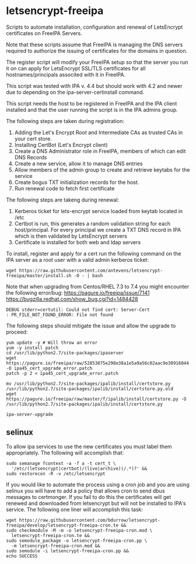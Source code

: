 # letsencrypt-freeipa
Scripts to automate installation, configuration and renewal of LetsEncrypt certificates on FreeIPA Servers.

Note that these scripts assume that FreeIPA is managing the DNS servers required to authorize the issuing of certificates for the domains in question.

The register script will modify your FreeIPA setup so that the server you run
it on can apply for LetsEncrypt SSL/TLS certificates for all hostnames/principals
associted with it in FreeIPA.

This script was tested with IPA v. 4.4 but should work with 4.2 and newer due
to depending on the ipa-server-certinstall command.

This script needs the host to be registered in FreeIPA and the IPA client
installed and that the user running the script is in the IPA admins group.

The following steps are taken during registration:

1. Adding the Let's Encrypt Root and Intermediate CAs as trusted CAs in your cert store.
2. Installing CertBot (Let's Encrypt client)
3. Create a DNS Administrator role in FreeIPA, members of which can edit DNS Records
4. Create a new service, allow it to manage DNS entries
5. Allow members of the admin group to create and retrieve keytabs for the service
6. Create bogus TXT initialization records for the host.
7. Run renewal code to fetch first certificate

The following steps are takeng during renewal:

1. Kerberos ticket for lets-encrypt service loaded from keytab located in /etc
2. Certbot is run, this generates a random validation string for each
   host/principal. For every principal we create a TXT DNS record in IPA which
   is then validated by LetsEncrypt servers
3. Certificate is installed for both web and ldap servers


To install, register and apply for a cert run the following command on the IPA
server as a root user with a valid admin kerberos ticket:

```
wget https://raw.githubusercontent.com/antevens/letsencrypt-freeipa/master/install.sh -O - | bash
```

Note that when upgrading from Centos/RHEL 7.3 to 7.4 you might encounter the
following error/bug:
https://pagure.io/freeipa/issue/7141
https://bugzilla.redhat.com/show_bug.cgi?id=1484428

```
DEBUG stderr=certutil: Could not find cert: Server-Cert
: PR_FILE_NOT_FOUND_ERROR: File not found
```

The following steps should mitigate the issue and allow the upgrade to proceed:
```
yum update -y # Will throw an error
yum -y install patch
cd /usr/lib/python2.7/site-packages/ipaserver
wget https://pagure.io/freeipa/raw/52853875e298e38a1e5a9a56c02aac9e30916044 -O ipa45_cert_upgrade_error.patch
patch -p 2 < ipa45_cert_upgrade_error.patch

mv /usr/lib/python2.7/site-packages/ipalib/install/certstore.py /usr/lib/python2.7/site-packages/ipalib/install/certstore.py.old
wget https://pagure.io/freeipa/raw/master/f/ipalib/install/certstore.py -O /usr/lib/python2.7/site-packages/ipalib/install/certstore.py

ipa-server-upgrade
```

## selinux
To allow ipa services to use the new certificates you must label them appropriately.  The following will accomplish that:

```
sudo semanage fcontext -a -f a -t cert_t \
  '/etc/(letsencrypt|certbot)/(live|archive)(/.*)?' && 
sudo restorecon -R -v /etc/letsencrypt
```

If you would like to automate the process using a cron job and you are using selinux you will have to add a policy that allows cron to send dbus messages to certmonger.  If you fail to do this the certificates will get renewed and downloaded from letsencrypt but will not be installed to IPA's service.  The following one liner will accomplish this task:

```
wget https://raw.githubusercontent.com/bdurrow/letsencrypt-freeipa/develop/letsencrypt-freeipa-cron.te &&
sudo checkmodule -M -m -o letsencrypt-freeipa-cron.mod \
  letsencrypt-freeipa-cron.te &&
sudo semodule_package -o letsencrypt-freeipa-cron.pp \
  -m letsencrypt-freeipa-cron.mod &&
sudo semodule -i letsencrypt-freeipa-cron.pp &&
echo SUCCESS
```

